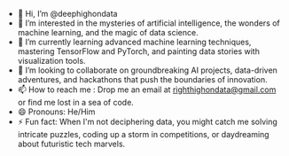 - 👋 Hi, I’m @deephighondata
- 👀 I’m interested in the mysteries of artificial intelligence, the wonders of machine learning, and the magic of data science.
- 🌱 I’m currently learning advanced machine learning techniques, mastering TensorFlow and PyTorch, and painting data stories with visualization tools.
- 💞️ I’m looking to collaborate on groundbreaking AI projects, data-driven adventures, and hackathons that push the boundaries of innovation.
- 📫 How to reach me : Drop me an email at righthighondata@gmail.com or find me lost in a sea of code.
- 😄 Pronouns: He/Him
- ⚡ Fun fact: When I'm not deciphering data, you might catch me solving intricate puzzles, coding up a storm in competitions, or daydreaming about futuristic tech marvels.

<!---
deephighondata/deephighondata is a ✨ special ✨ repository because its `README.md` (this file) appears on your GitHub profile.
You can click the Preview link to take a look at your changes.
--->
